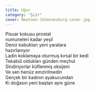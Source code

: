 ```yaml
---
title: Uğur
category: "Şiir"
cover: Newtown-Johannesburg-cover.jpg
---
```


Pisuar kokusu prostat<br/>
numuneleri kadar yeşil<br/>
Deniz kabukları yeni yaralara<br/>
hazırlanıyor<br/>
Ladin koklamaya oturmuş kırsal bir kedi<br/>
Tekabül oldukları günden meçhul<br/>
Sindiriyorlar küflenmiş oksijeni<br/>
Ve sen henüz emzirilmedin<br/>
Gerçek bir kadının ayakucundan<br/>
Ki doğasın yeni baştan aynı güne <br/>
